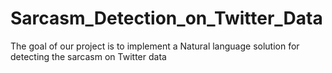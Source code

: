 # Sarcasm_Detection_on_Twitter_Data
The goal of our project is to implement a Natural language solution for detecting the sarcasm on Twitter data
